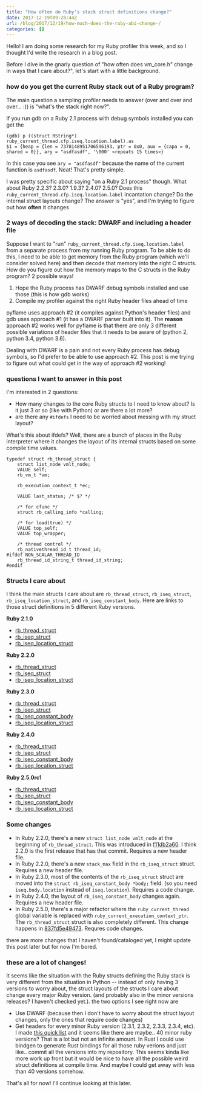 ```yaml
---
title: "How often do Ruby's stack struct definitions change?"
date: 2017-12-19T09:28:44Z
url: /blog/2017/12/19/how-much-does-the-ruby-abi-change-/
categories: []
---
```


Hello! I am doing some research for my Ruby profiler this week, and so I thought I'd write the
research in a blog post.

Before I dive in the gnarly question of "how often does vm_core.h" change in ways that I care
about?", let's start with a little background.

### how do you get the current Ruby stack out of a Ruby program?

The main question a sampling profiler needs to answer (over and over and over... :)) is "what's the
stack right now?". 

If you run gdb on a Ruby 2.1 process with debug symbols installed you can get the 

```
(gdb) p ((struct RString*) ruby_current_thread.cfp.iseq.location.label).as
$1 = {heap = {len = 7378148951706596193, ptr = 0x0, aux = {capa = 0, shared = 0}}, ary = "asdfasdf", '\000' <repeats 15 times>}
```

In this case you see `ary = "asdfasdf"` because the name of the current function is `asdfasdf`.
Neat! That's pretty simple.

I was pretty specific about saying "on a Ruby 2.1 process" though. What about Ruby 2.2.3? 2.3.0?
1.9.3? 2.4.0? 2.5.0? Does this `ruby_current_thread.cfp.iseq.location.label` incantation change? Do
the internal struct layouts change? The answer is "yes", and I'm trying to figure out how **often**
it changes

### 2 ways of decoding the stack: DWARF and including a header file

Suppose I want to "run" `ruby_current_thread.cfp.iseq.location.label` from a separate process
from my running Ruby program.  To be able to do this, I need to be able to get memory from the
Ruby program (which we'll consider solved here) and then decode that memory into the right C
structs. How do you figure out how the memory maps to the C structs in the Ruby program? 2 possible ways!

1. Hope the Ruby process has DWARF debug symbols installed and use those (this is how gdb works)
2. Compile my profiler against the right Ruby header files ahead of time

pyflame uses approach #2 (it compiles against Python's header files) and gdb uses approach #1 (it
has a DWARF parser built into it). The **reason** approach #2 works well for pyflame is that there
are only 3 different possible variations of header files that it needs to be aware of (python 2,
python 3.4, python 3.6).

Dealing with DWARF is a pain and not every Ruby process has debug symbols, so I'd prefer to be able
to use approach #2. This post is me trying to figure out what could get in the way of approach #2
working!

### questions I want to answer in this post

I'm interested in 2 questions:

* How many changes to the core Ruby structs to I need to know about? Is it just 3 or so (like with
  Python) or are there a lot more?
* are there any `#ifdefs` I need to be worried about messing with my struct layout?

What's this about ifdefs? Well, there are a bunch of places in the Ruby interpreter where it changes
the layout of its internal structs based on some compile time values.

```
typedef struct rb_thread_struct {
    struct list_node vmlt_node;
    VALUE self;
    rb_vm_t *vm;

    rb_execution_context_t *ec;

    VALUE last_status; /* $? */

    /* for cfunc */
    struct rb_calling_info *calling;

    /* for load(true) */
    VALUE top_self;
    VALUE top_wrapper;

    /* thread control */
    rb_nativethread_id_t thread_id;
#ifdef NON_SCALAR_THREAD_ID
    rb_thread_id_string_t thread_id_string;
#endif
```


### Structs I care about

I think the main structs I care about are `rb_thread_struct`, `rb_iseq_struct`,
`rb_iseq_location_struct`, and `rb_iseq_constant_body`. Here are links to
those struct definitions in 5 different Ruby versions.

**Ruby 2.1.0**

* [rb_thread_struct](https://github.com/ruby/ruby/blob/v2_1_0/vm_core.h#L524-L653)
* [rb_iseq_struct](https://github.com/ruby/ruby/blob/v2_1_0/vm_core.h#L206-L324)
* [rb_iseq_location_struct](https://github.com/ruby/ruby/blob/v2_1_0/vm_core.h#L196-L202)

**Ruby 2.2.0**

* [rb_thread_struct](https://github.com/ruby/ruby/blob/v2_2_0/vm_core.h#L600-L737)
* [rb_iseq_struct](https://github.com/ruby/ruby/blob/v2_2_0/vm_core.h#L197-L348)
* [rb_iseq_location_struct](https://github.com/ruby/ruby/blob/v2_2_0/vm_core.h#L187-L193)

**Ruby 2.3.0**

* [rb_thread_struct](https://github.com/ruby/ruby/blob/v2_3_0/vm_core.h#L666-L778)
* [rb_iseq_struct](https://github.com/ruby/ruby/blob/v2_3_0/vm_core.h#L390-L403)
* [rb_iseq_constant_body](https://github.com/ruby/ruby/blob/v2_3_0/vm_core.h#L267-L386)
* [rb_iseq_location_struct](https://github.com/ruby/ruby/blob/v2_3_0/vm_core.h#L259-L265)

**Ruby 2.4.0**

* [rb_thread_struct](https://github.com/ruby/ruby/blob/v2_4_0/vm_core.h#L699-L821)
* [rb_iseq_struct](https://github.com/ruby/ruby/blob/v2_4_0/vm_core.h#L392-L405)
* [rb_iseq_constant_body](https://github.com/ruby/ruby/blob/v2_4_0/vm_core.h#L272-L388)
* [rb_iseq_location_struct](https://github.com/ruby/ruby/blob/v2_4_0/vm_core.h#L264-L270)

**Ruby 2.5.0rc1**

* [rb_thread_struct](https://github.com/ruby/ruby/blob/v2_5_0_rc1/vm_core.h#L786-L854)
* [rb_iseq_struct](https://github.com/ruby/ruby/blob/v2_5_0_rc1/vm_core.h#L405-L420)
* [rb_iseq_constant_body](https://github.com/ruby/ruby/blob/v2_5_0_rc1/vm_core.h#L285-L401)
* [rb_iseq_location_struct](https://github.com/ruby/ruby/blob/v2_5_0_rc1/vm_core.h#L250-L256)

### Some changes

* In Ruby 2.2.0, there's a new `struct list_node vmlt_node` at the beginning of `rb_thread_struct`. This was introduced
  in [f11db2a60](https://github.com/ruby/ruby/commit/f11db2a60). I think 2.2.0 is the first release
  that has that commit. Requires a new header file.
* In Ruby 2.2.0, there's a new `stack_max` field in the `rb_iseq_struct` struct. Requires a new header file.
* In Ruby 2.3.0, most of the contents of the `rb_iseq_struct` struct are moved into the `struct rb_iseq_constant_body *body;` field. (so you need `iseq.body.location` instead of `iseq.location`). Requires a code change.
* In Ruby 2.4.0, the layout of `rb_iseq_constant_body` changes again. Requires a new header file.
* In Ruby 2.5.0, there's a major refactor where the `ruby_current_thread` global variable is
  replaced with `ruby_current_execution_context_ptr`. The `rb_thread_struct` struct is also
  completely different. This change happens in [837fd5e49473](https://github.com/ruby/ruby/commit/837fd5e494731d7d44786f29e7d6e8c27029806f).
  Requres code changes.

there are more changes that I haven't found/cataloged yet, I might update this post later but for
now I'm bored.

### these are a lot of changes!

It seems like the situation with the Ruby structs defining the Ruby stack is very different from the
situation in Python -- instead of only having 3 versions to worry about, the struct layouts of the
structs I care about change every major Ruby version. (and probably also in the minor versions
releases? I haven't checked yet.). the two options I see right now are

* Use DWARF (because then I don't have to worry about the struct layout changes, only the ones that
  require code changes)
* Get headers for every minor Ruby version (2.3.1, 2.3.2, 2.3.3, 2.3.4, etc). I made [this quick list](https://gist.githubusercontent.com/jvns/6ea9a449dcb4c77f2cf8686bd3a2cd7e/raw/6c7004e70eba0f973f24ca5d7eb30bf027be2b21/ruby-versions.txt) and it seems like there are maybe.. 40 minor ruby versions? That is a lot but not an infinite amount. In Rust I could use bindgen to generate Rust bindings for all those ruby verions and just like.. commit all the versions into my repository. This seems kinda like more work up front but it would be nice to have all the possible weird struct definitions at compile time. And maybe I could get away with less than 40 versions somehow.

That's all for now! I'll continue looking at this later.
